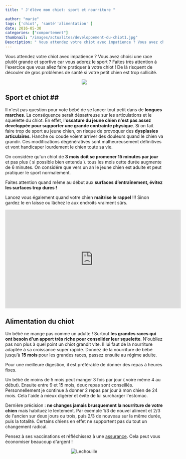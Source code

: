 ```yaml
---
title: " J'éléve mon chiot: sport et nourriture "

author: "marie"
tags: ['chiot', 'santé''alimentation' ]
date: 2016-05-30
categories: ["comportement"]
thumbnail: "/images/actualites/developpement-du-chiot1.jpg"
Description: " Vous attendez votre chiot avec impatience ? Vous avez choisi une race plutôt grande et sportive car vous adorez le sport ? Faites très attention à l'exercice que vous allez faire pratiquer à votre chiot ! De là risquent de découler de gros problèmes de santé si votre petit chien est trop sollicité.   "
---
```

Vous attendez votre chiot avec impatience ? Vous avez choisi une race plutôt grande et sportive car vous adorez le sport ? Faites très attention à l'exercice que vous allez faire pratiquer à votre chiot ! De là risquent de découler de gros problèmes de santé si votre petit chien est trop sollicité.


<p align="center"><img src="/images/actualites/alim-puppy.png"class="img-responsive"></p>







## Sport et chiot ##

Il n'est pas question pour vote bébé de se lancer tout petit dans de <b>longues marches</b>. La conséquence serait désastreuse sur les articulations et le squelette du chiot. En effet, l'<b>ossature du jeune chien n'est pas assez developpée pour supporter une grande contrainte physique</b>. Si on fait faire trop de sport au jeune chien, on risque de provoquer des <b>dysplasies articulaires</b>. Hanche ou coude voient arriver des douleurs quand le chien va grandir. Ces modifications dégénératives sont malheureusement définitives et vont handicaper lourdement le chien toute sa vie.


On considère qu'un chiot de <b>3 mois doit se promener 15 minutes par jour</b> et pas plus ( si possible bien entendu ). tous les mois cette durée augmente de 6 minutes.  On considére que vers un an le jeune chien est adulte et peut pratiquer le sport normalement.

Faites attention quand même au début aux <b>surfaces d’entraînement, évitez les surfaces trop dures !</b>

Lancez vous également quand votre chien <b> maîtrise le rappel</b> !!! Sinon gardez le en laisse ou lâchez le aux endroits vraiment sûrs.


<p align="center"><iframe width="560" height="315" src="https://www.youtube.com/embed/tTFn4hxl1Z8" frameborder="0" allowfullscreen></iframe>







<h2> Alimentation du chiot </h2>

Un bébé ne mange pas comme un adulte ! Surtout <b>les grandes races qui ont besoin d'un apport très riche pour consolider leur squelette</b>. N'oubliez pas non plus à quel point un chiot grandit vite. Il lui faut de la nourriture adaptée à sa croissance super rapide. Donnez de la nourriture de bébé jusqu'à <b>15 mois </b>pour les grandes races, passez ensuite au régime adulte.

Pour une meilleure digestion, il est préférable de donner des repas à heures fixes.

Un bébé de moins de 5 mois peut manger 3 fois par jour ( voire même 4 au début). Ensuite entre 9 et 15 mois, deux repas sont conseillés. Personnellement je continue à donner 2 repas par jour à mon chien de 24 mois. Cela l'aide à mieux digérer et évite de lui surcharger l'estomac.

Dernière précision : <b>ne changes jamais brusquement la nourriture de votre chien</b> mais habituez le lentement. Par exemple 1/3 de nouvel aliment et 2/3 de l'ancien sur deux jours ou trois, puis 2/3 de nouveau sur la même durée, puis la totalité. Certains chiens en effet ne supportent pas du tout un changement radical.


Pensez à ses vaccinations et réfléchissez à une <a href="http://www.chien-calme.com/actualites/assurer-chien/">assurance</a>. Cela peut vous économiser beaucoup d'argent !


<center><img src="http://mestiti.m.e.pic.centerblog.net/2cw6t1zj.gif" border="0"  alt="Lechouille" /></center>

